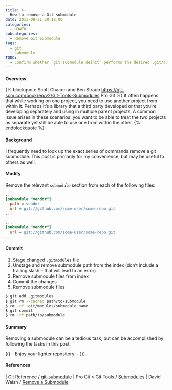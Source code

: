 ```yaml
---
title: >-
  How to remove a Git submodule
date: 2013-08-21 20:18:00
categories:
  - HOWTO
subcategories:
  - Remove Git Submodule
tags:
  - git
  - submodule
TODO:
  - Confirm whether `git submodule deinit` performs the desired .git/config edit?
---
```


#### Overview

{% blockquote Scott Chacon and Ben Straub https://git-scm.com/book/en/v2/Git-Tools-Submodules Pro Git %}
It often happens that while working on one project, you need to use another project from within it. Perhaps it’s a library that a third party developed or that you’re developing separately and using in multiple parent projects. A common issue arises in these scenarios: you want to be able to treat the two projects as separate yet still be able to use one from within the other.
{% endblockquote %}

#### Background

I frequently need to look up the exact series of commands remove a git submodule. This post is primarily for my convenience, but may be useful to others as well.

<!-- more -->

#### Modify

Remove the relevant `submodule` section from each of the following files:

```` ini .gitmodules
...
[submodule "vendor"]
  path = vendor
  url = git://github.com/some-user/some-repo.git
...
````

```` ini .git/config
...
[submodule "vendor"]
  url = git://github.com/some-user/some-repo.git
...
````

#### Commit

  1. Stage changed `.gitmodules` file
  1. Unstage and remove submodule path from the index (don’t include a trailing slash – that will lead to an error)
  1. Remove submodule files from index
  1. Commit the changes
  1. Remove submodule files

```` bash
$ git add .gitmodules
$ git rm --cached path/to/submodule
$ rm -rf .git/modules/submodule_name
$ git commit
$ rm -rf path/to/submodule
````

#### Summary

Removing a submodule can be a tedious task, but can be accomplished by following the tasks in this post.

((( <nop class="fa fa-glass"> - Enjoy your lighter repository. - <nop class="fa fa-music"> )))

#### References

<nop class="fa fa-git-square"> | Git Reference / [git-submodule](https://git-scm.com/docs/git-submodule)
<nop class="fa fa-git-square"> | Pro Git > Git Tools / [Submodules](https://git-scm.com/book/en/v2/Git-Tools-Submodules)
<nop class="fa fa-external-link"> | David Walsh / [Remove a Submodule](https://davidwalsh.name/git-remove-submodule)

